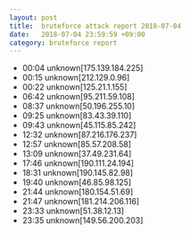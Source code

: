 ```yaml
---
layout: post
title:  bruteforce attack report 2018-07-04
date:   2018-07-04 23:59:59 +09:00
category: bruteforce report
---
```


* 00:04 unknown[175.139.184.225]
* 00:15 unknown[212.129.0.96]
* 00:22 unknown[125.21.1.155]
* 06:42 unknown[95.211.59.108]
* 08:37 unknown[50.196.255.10]
* 09:25 unknown[83.43.39.110]
* 09:43 unknown[45.115.85.242]
* 12:32 unknown[87.216.176.237]
* 12:57 unknown[85.57.208.58]
* 13:09 unknown[37.49.231.64]
* 17:46 unknown[190.111.24.194]
* 18:31 unknown[190.145.82.98]
* 19:40 unknown[46.85.98.125]
* 21:44 unknown[180.154.51.69]
* 21:47 unknown[181.214.206.116]
* 23:33 unknown[51.38.12.13]
* 23:35 unknown[149.56.200.203]
